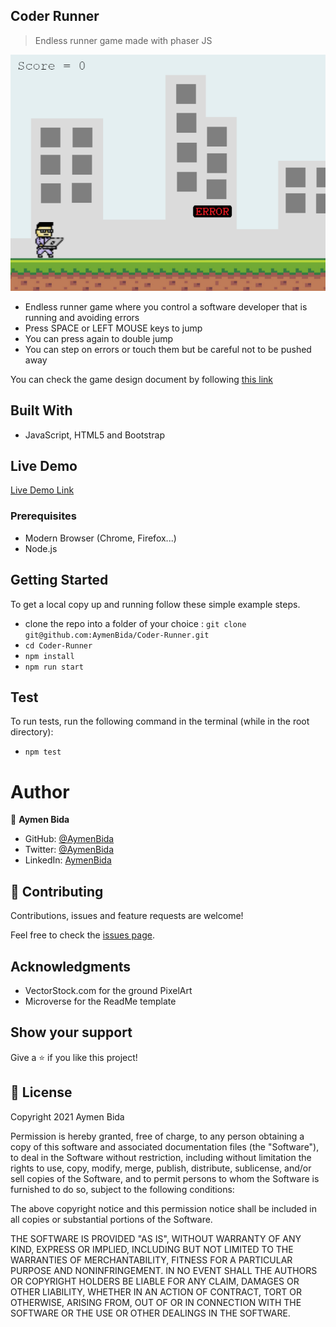 ## Coder Runner

> Endless runner game made with phaser JS

![screenshot](./screenshot.png)

- Endless runner game where you control a software developer that is running and avoiding errors
- Press SPACE or LEFT MOUSE keys to jump
- You can press again to double jump
- You can step on errors or touch them but be careful not to be pushed away

You can check the game design document by following [this link](./GDD.md)
## Built With 

- JavaScript, HTML5 and Bootstrap

## Live Demo

[Live Demo Link](https://competent-visvesvaraya-c58dd1.netlify.app/)

### Prerequisites

- Modern Browser (Chrome, Firefox...)
- Node.js
## Getting Started

To get a local copy up and running follow these simple example steps.

- clone the repo into a folder of your choice : `git clone git@github.com:AymenBida/Coder-Runner.git`
- `cd Coder-Runner`
- `npm install`
- `npm run start`

## Test

To run tests, run the following command in the terminal (while in the root directory):

- `npm test`

# Author

👤 **Aymen Bida**

- GitHub: [@AymenBida](https://github.com/AymenBida)
- Twitter: [@AymenBida](https://twitter.com/AymenBida)
- LinkedIn: [AymenBida](https://www.linkedin.com/in/aymenbida/)

## 🤝 Contributing

Contributions, issues and feature requests are welcome!

Feel free to check the [issues page](https://github.com/AymenBida/Coder-Runner/issues).

## Acknowledgments

- VectorStock.com for the ground PixelArt
- Microverse for the ReadMe template

## Show your support

Give a ⭐️ if you like this project!

## 📝 License

Copyright 2021 Aymen Bida

Permission is hereby granted, free of charge, to any person obtaining a copy of this software and associated documentation files (the "Software"), to deal in the Software without restriction, including without limitation the rights to use, copy, modify, merge, publish, distribute, sublicense, and/or sell copies of the Software, and to permit persons to whom the Software is furnished to do so, subject to the following conditions:

The above copyright notice and this permission notice shall be included in all copies or substantial portions of the Software.

THE SOFTWARE IS PROVIDED "AS IS", WITHOUT WARRANTY OF ANY KIND, EXPRESS OR IMPLIED, INCLUDING BUT NOT LIMITED TO THE WARRANTIES OF MERCHANTABILITY, FITNESS FOR A PARTICULAR PURPOSE AND NONINFRINGEMENT. IN NO EVENT SHALL THE AUTHORS OR COPYRIGHT HOLDERS BE LIABLE FOR ANY CLAIM, DAMAGES OR OTHER LIABILITY, WHETHER IN AN ACTION OF CONTRACT, TORT OR OTHERWISE, ARISING FROM, OUT OF OR IN CONNECTION WITH THE SOFTWARE OR THE USE OR OTHER DEALINGS IN THE SOFTWARE.

